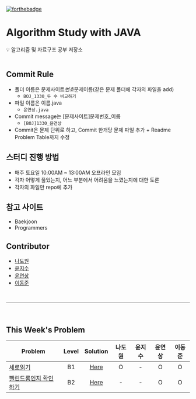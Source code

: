 [![forthebadge](https://forthebadge.com/images/badges/made-with-java.svg)](https://forthebadge.com)

# Algorithm Study with JAVA

<aside>
💡 알고리즘 및 자료구조 공부 저장소
</aside>
<br>

## Commit Rule

- 폴더 이름은 문제사이트*번호*문제이름(같은 문제 폴더에 각자의 파일을 add)
  - `BOJ_1330_두 수 비교하기`
- 파일 이름은 이름.java
  - `윤연상.java`
- Commit message는 [문제사이트]문제번호\_이름
  - `[BOJ]1330_윤연상`
- Commit은 문제 단위로 하고, Commit 한개당 문제 파일 추가 + Readme Problem Table까지 수정
  <br>

## 스터디 진행 방법

- 매주 토요일 10:00AM ~ 13:00AM 오프라인 모임
- 각자 어떻게 풀었는지, 어느 부분에서 어려움을 느꼈는지에 대한 토론
- 각자의 파일만 repo에 추가
  <br>

## 참고 사이트

- Baekjoon
- Programmers
  <br>

## Contributor

- [나도원](https://github.com/nadowon)
- [윤지수](https://github.com/jessinyourarea)
- [윤연상](https://github.com/YeonsangYoon)
- [이동준](https://github.com/GyulCode)

<br>
<hr>
<br>

## This Week's Problem

| Problem                                           | Level |               Solution                | 나도원 | 윤지수 | 윤연상 | 이동준 |
| ------------------------------------------------- | :---: | :-----------------------------------: | :----: | :----: | :----: | :----: |
| [세로읽기](https://www.acmicpc.net/problem/10798)  |  B1   | [Here](solution/BOJ_10798_세로읽기)  |   O    |   -    |   O    |   O    |
| [팰린드롬인지 확인하기](https://www.acmicpc.net/problem/10988) |  B2   | [Here](solution/BOJ_10988_팰린드롬인지-확인하기) |   -    |   -    |   O    |   O    |

